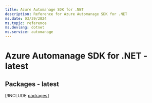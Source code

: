 ```yaml
---
title: Azure Automanage SDK for .NET
description: Reference for Azure Automanage SDK for .NET
ms.date: 03/29/2024
ms.topic: reference
ms.devlang: dotnet
ms.service: automanage
---
```

# Azure Automanage SDK for .NET - latest
## Packages - latest
[!INCLUDE [packages](automanage-index.md)]